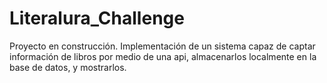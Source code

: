 # Literalura_Challenge
Proyecto en construcción.
Implementación de un sistema capaz de captar información de libros por medio de una api, almacenarlos localmente en la base de datos, y mostrarlos.

